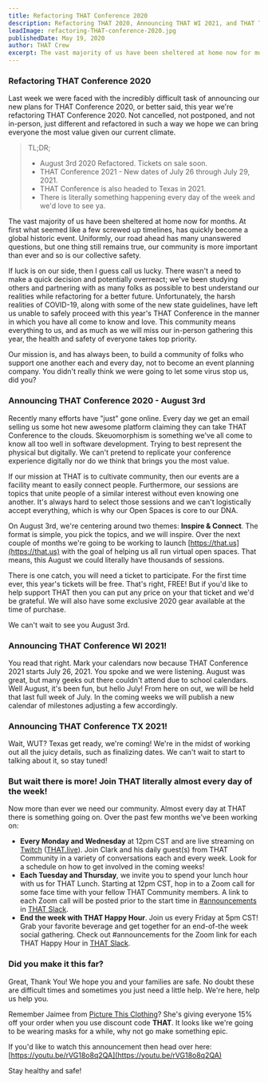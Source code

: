 ```yaml
---
title: Refactoring THAT Conference 2020
description: Refactoring THAT 2020, Announcing THAT WI 2021, and THAT TX 2021! Yes, you heard that all right.
leadImage: refactoring-THAT-conference-2020.jpg
publishedDate: May 19, 2020
author: THAT Crew
excerpt: The vast majority of us have been sheltered at home now for months. At first what seemed like a few screwed up timelines, has quickly become a global historic event. Uniformly, our road ahead has many unanswered questions, but one thing still remains true, our community is more important than ever and so is our collective safety.
---
```


### Refactoring THAT Conference 2020

Last week we were faced with the incredibly difficult task of announcing our new plans for THAT Conference 2020, or better said, this year we're refactoring THAT Conference 2020. Not cancelled, not postponed, and not in-person, just different and refactored in such a way we hope we can bring everyone the most value given our current climate.

> TL;DR;
>
> - August 3rd 2020 Refactored. Tickets on sale soon.
> - THAT Conference 2021 - New dates of July 26 through July 29, 2021.
> - THAT Conference is also headed to Texas in 2021.
> - There is literally something happening every day of the week and we'd love to see ya.

The vast majority of us have been sheltered at home now for months. At first what seemed like a few screwed up timelines, has quickly become a global historic event. Uniformly, our road ahead has many unanswered questions, but one thing still remains true, our community is more important than ever and so is our collective safety.

If luck is on our side, then I guess call us lucky. There wasn't a need to make a quick decision and potentially overreact; we've been studying others and partnering with as many folks as possible to best understand our realities while refactoring for a better future. Unfortunately, the harsh realities of COVID-19, along with some of the new state guidelines, have left us unable to safely proceed with this year's THAT Conference in the manner in which you have all come to know and love. This community means everything to us, and as much as we will miss our in-person gathering this year, the health and safety of everyone takes top priority.

Our mission is, and has always been, to build a community of folks who support one another each and every day, not to become an event planning company. You didn't really think we were going to let some virus stop us, did you?

### Announcing THAT Conference 2020 - August 3rd

Recently many efforts have "just" gone online. Every day we get an email selling us some hot new awesome platform claiming they can take THAT Conference to the clouds. Skeuomorphism is something we've all come to know all too well in software development. Trying to best represent the physical but digitally. We can't pretend to replicate your conference experience digitally nor do we think that brings you the most value.

If our mission at THAT is to cultivate community, then our events are a facility meant to easily connect people. Furthermore, our sessions are topics that unite people of a similar interest without even knowing one another. It's always hard to select those sessions and we can't logistically accept everything, which is why our Open Spaces is core to our DNA.

On August 3rd, we're centering around two themes: **Inspire & Connect**. The format is simple, you pick the topics, and we will inspire. Over the next couple of months we're going to be working to launch [https://that.us](https://that.us) with the goal of helping us all run virtual open spaces. That means, this August we could literally have thousands of sessions.

There is one catch, you will need a ticket to participate. For the first time ever, this year's tickets will be free. That's right, FREE! But if you'd like to help support THAT then you can put any price on your that ticket and we'd be grateful. We will also have some exclusive 2020 gear available at the time of purchase.

We can't wait to see you August 3rd.

### Announcing THAT Conference WI 2021!

You read that right. Mark your calendars now because THAT Conference 2021 starts July 26, 2021. You spoke and we were listening. August was great, but many geeks out there couldn't attend due to school calendars. Well August, it's been fun, but hello July! From here on out, we will be held that last full week of July. In the coming weeks we will publish a new calendar of milestones adjusting a few accordingly.

### Announcing THAT Conference TX 2021!

Wait, WUT? Texas get ready, we're coming! We're in the midst of working out all the juicy details, such as finalizing dates. We can't wait to start to talking about it, so stay tuned!

### But wait there is more! Join THAT literally almost every day of the week!

Now more than ever we need our community. Almost every day at THAT there is something going on. Over the past few months we've been working on:

- **Every Monday and Wednesday** at 12pm CST and are live streaming on [Twitch](https://www.twitch.tv/thatconference) ([THAT.live](https://that.live)). Join Clark and his daily guest(s) from THAT Community in a variety of conversations each and every week. Look for a schedule on how to get involved in the coming weeks!
- **Each Tuesday and Thursday**, we invite you to spend your lunch hour with us for THAT Lunch. Starting at 12pm CST, hop in to a Zoom call for some face time with your fellow THAT Community members. A link to each Zoom call will be posted prior to the start time in [#announcements](https://thatslack.slack.com/archives/C0GN38MU2) in [THAT Slack](https://thatslack.thatconference.com/).
- **End the week with THAT Happy Hour**. Join us every Friday at 5pm CST! Grab your favorite beverage and get together for an end-of-the week social gathering. Check out #announcements for the Zoom link for each THAT Happy Hour in [THAT Slack](https://thatslack.thatconference.com/).

### Did you make it this far?

Great, Thank You! We hope you and your families are safe. No doubt these are difficult times and sometimes you just need a little help. We're here, help us help you.

Remember Jaimee from [Picture This Clothing](https://picturethisclothing.com/)? She's giving everyone 15% off your order when you use discount code **THAT**. It looks like we're going to be wearing masks for a while, why not go make something epic.

If you'd like to watch this announcement then head over here: [https://youtu.be/rVG18o8q2QA](https://youtu.be/rVG18o8q2QA)

Stay healthy and safe!
